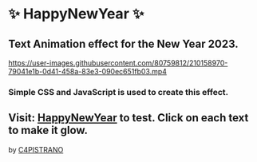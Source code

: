 # :sparkles: HappyNewYear :sparkles:

## Text Animation effect for the New Year 2023. 


https://user-images.githubusercontent.com/80759812/210158970-79041e1b-0d41-458a-83e3-090ec651fb03.mp4


### Simple CSS and JavaScript is used to create this effect.

## Visit: [HappyNewYear](https://c4pistrano.github.io/HappyNewYear/) to test. Click on each text to make it glow.

 


by [C4PISTRANO](https://github.com/C4PISTRANO)
